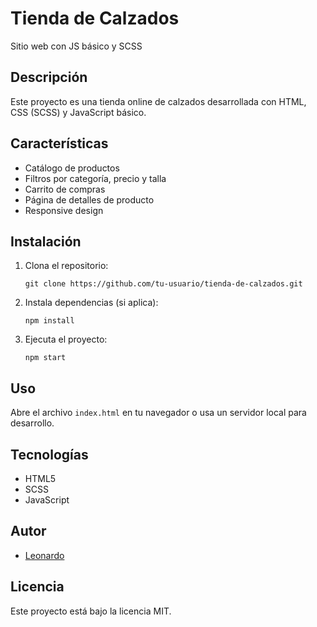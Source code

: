# Tienda de Calzados

Sitio web con JS básico y SCSS

## Descripción

Este proyecto es una tienda online de calzados desarrollada con HTML, CSS (SCSS) y JavaScript básico.

## Características

- Catálogo de productos
- Filtros por categoría, precio y talla
- Carrito de compras
- Página de detalles de producto
- Responsive design

## Instalación

1. Clona el repositorio:
   ```
   git clone https://github.com/tu-usuario/tienda-de-calzados.git
   ```
2. Instala dependencias (si aplica):
   ```
   npm install
   ```
3. Ejecuta el proyecto:
   ```
   npm start
   ```

## Uso

Abre el archivo `index.html` en tu navegador o usa un servidor local para desarrollo.

## Tecnologías

- HTML5
- SCSS
- JavaScript

## Autor

- [Leonardo](https://github.com/nt-leoleo)

## Licencia

Este proyecto está bajo la licencia MIT.
